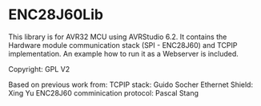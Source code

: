 ENC28J60Lib
===========

This library is for AVR32 MCU using AVRStudio 6.2.
It contains the Hardware module communication stack (SPI - ENC28J60) and TCPIP implementation.
An example how to run it as a Webserver is included.

Copyright: GPL V2

Based on previous work from:
TCPIP stack: Guido Socher 
Ethernet Shield: Xing Yu
ENC28J60 comminication protocol: Pascal Stang
